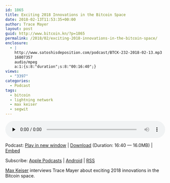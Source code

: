 ```yaml
---
id: 1865
title: Exciting 2018 Innovations in the Bitcoin Space
date: 2018-02-13T11:53:35+00:00
author: Trace Mayer
layout: post
guid: http://www.bitcoin.kn/?p=1865
permalink: /2018/02/exciting-2018-innovations-in-the-bitcoin-space/
enclosure:
  - |
    http://www.satoshisdeposition.com/podcast/BTCK-232-2018-02-13.mp3
    16807357
    audio/mpeg
    a:1:{s:8:"duration";s:8:"00:16:40";}
views:
  - "3397"
categories:
  - Podcast
tags:
  - bitcoin
  - lightning network
  - max keiser
  - segwit
---
```

<!--powerpress_player-->

<div class="powerpress_player" id="powerpress_player_5824">
  <audio class="wp-audio-shortcode" id="audio-1865-235" preload="none" style="width: 100%;" controls="controls"><source type="audio/mpeg" src="http://media.blubrry.com/bitcoinruntogold/p/www.satoshisdeposition.com/podcast/BTCK-232-2018-02-13.mp3?_=235" /><a href="http://media.blubrry.com/bitcoinruntogold/p/www.satoshisdeposition.com/podcast/BTCK-232-2018-02-13.mp3">http://media.blubrry.com/bitcoinruntogold/p/www.satoshisdeposition.com/podcast/BTCK-232-2018-02-13.mp3</a></audio>
</div>

<p class="powerpress_links powerpress_links_mp3">
  Podcast: <a href="http://media.blubrry.com/bitcoinruntogold/p/www.satoshisdeposition.com/podcast/BTCK-232-2018-02-13.mp3" class="powerpress_link_pinw" target="_blank" title="Play in new window" onclick="return powerpress_pinw('https://www.bitcoin.kn/?powerpress_pinw=1865-podcast');" rel="nofollow">Play in new window</a> | <a href="http://media.blubrry.com/bitcoinruntogold/s/www.satoshisdeposition.com/podcast/BTCK-232-2018-02-13.mp3" class="powerpress_link_d" title="Download" rel="nofollow" download="BTCK-232-2018-02-13.mp3">Download</a> (Duration: 16:40 &#8212; 16.0MB) | <a href="#" class="powerpress_link_e" title="Embed" onclick="return powerpress_show_embed('1865-podcast');" rel="nofollow">Embed</a>
</p>

<p class="powerpress_embed_box" id="powerpress_embed_1865-podcast" style="display: none;">
  <input id="powerpress_embed_1865-podcast_t" type="text" value="<iframe width=&quot;320&quot; height=&quot;30&quot; src=&quot;https://www.bitcoin.kn/?powerpress_embed=1865-podcast&amp;powerpress_player=mediaelement-audio&quot; frameborder=&quot;0&quot; scrolling=&quot;no&quot;></iframe>" onclick="javascript: this.select();" onfocus="javascript: this.select();" style="width: 70%;" readOnly />
</p>

<p class="powerpress_links powerpress_subscribe_links">
  Subscribe: <a href="https://itunes.apple.com/WebObjects/MZStore.woa/wa/viewPodcast?id=301670981&mt=2&ls=1#episodeGuid=http%3A%2F%2Fwww.bitcoin.kn%2F%3Fp%3D1865" class="powerpress_link_subscribe powerpress_link_subscribe_itunes" title="Subscribe on Apple Podcasts" rel="nofollow">Apple Podcasts</a> | <a href="https://subscribeonandroid.com/www.bitcoin.kn/feed/podcast/" class="powerpress_link_subscribe powerpress_link_subscribe_android" title="Subscribe on Android" rel="nofollow">Android</a> | <a href="https://www.bitcoin.kn/feed/podcast/" class="powerpress_link_subscribe powerpress_link_subscribe_rss" title="Subscribe via RSS" rel="nofollow">RSS</a>
</p>

<span data-sheets-value="{&quot;1&quot;:2,&quot;2&quot;:&quot;Max Keiser interviews Trace Mayer bout exciting 2018 innovations in the Bitcoin space.&quot;}" data-sheets-userformat="{&quot;2&quot;:513,&quot;3&quot;:[null,0],&quot;12&quot;:0}"><a href="https://sputniknews.com/amp/radio_double_down/201802131061609477-the-seven-network-effects-of-bitcoin/">Max Keiser</a> interviews Trace Mayer about exciting 2018 innovations in the Bitcoin space.</span>